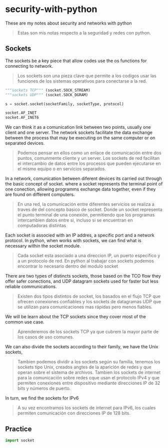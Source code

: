 # security-with-python
These are my notes about security and networks with python
> Estas son mis notas respecto a la seguridad y redes con python.

## Sockets

The sockets be a key piece that allow codes use the os functions for connecting to network.
> Los sockets son una pieza clave que permite a los codigos usar las funciones de los sistemas operativos para conectarse a la red.

```python
"""sockets TCP""" (socket.SOCK_STREAM)
"""sockets UDP""" (socket.SOCK_DGRAM)

s = socket.socket(socketFamily, socketType, protocol)

socket.AF_INET
socket.AF_INET6
```

We can think it as a comunication link between two points, usually one client and one server. The network sockets facilitate the data exchange between the process that may be executing on the same computer or on separated devices.
> Podemos pensar en ellos como un enlace de comunicación entre dos puntos, comunmente cliente y un server. Los sockets de red facilitan el intercambio de datos entre los procesos que pueden ejecutarse en el mismo equipo o en servicios separados.

In a network, comunication between diferent devices its carried out through the basic concept of socket. where a socket represents the terminal point of one conection, allowing programms exchange data together, even if they are found on different computers.
> En una red, la comunicación entre diferentes servicios se realiza a traves de del concepto basico de socket. Donde un socket representa el punto terminal de una conexión, permitiendo que los programas intercambien datos entre si, incluso si se encuentran en computadoras distintas

Each socket is associed with an IP addres, a specific port and a network protocol. In python, when works with sockets, we can find what is necessary within the socket module.
> Cada socket esta asociado a una direccion IP, un puerto especifico y a un protocolo de red. En python al trabajar con sockets podemos encontrar lo necesario dentro del modulo socket

There are two types of distincts sockets, those based on the TCO flow they offer safer conections, and UDP datagram sockets used for faster but less reliable communications.
> Existen dos tipos distintos de socket, los basados en el flujo TCP que ofrecen conexiones confiables y los sockets de datagramas UDP que se utilizan para comunicaciones mas rápidas pero menos fiables.

We will be learn about the TCP sockets since they cover most of the common use case.
> Aprenderemos de los sockets TCP ya que cubrem la mayor parte de los casos de uso comunes.

We can also divide the sockets according to their family, we have the Unix sockets, 
> Tambien podemos dividir a los sockets según su familia, tenemos los sockets tipo Unix, creados angtes de la aparición de redes y que operan sobre el sistema de archivos. Tambien los sockets de internet para la comunicación sobre redes cque usan el protocolo IPv4 y que permiten conexiones entre dispositivo mediante direcciones IP de 32 bits y números de puerto.

In turn, we find the sockets for IPv6 
> A su vez encontramos los sockets de internet para IPv6, los cuales permiten comunicación con direcciones IP de 128 bits.

## Practice

```python
import socket
```
